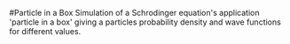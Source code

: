 
#Particle in a Box
Simulation of a Schrodinger equation's application 'particle in a box' 
giving a particles probability density and wave functions for different values.
